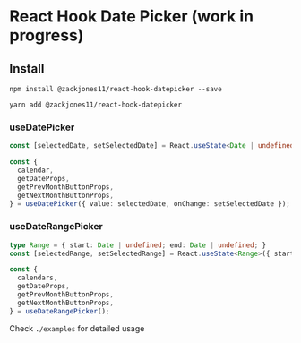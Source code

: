 # React Hook Date Picker (work in progress)

## Install

```
npm install @zackjones11/react-hook-datepicker --save
```

```
yarn add @zackjones11/react-hook-datepicker
```


### useDatePicker

```ts
const [selectedDate, setSelectedDate] = React.useState<Date | undefined>();

const {
  calendar,
  getDateProps,
  getPrevMonthButtonProps,
  getNextMonthButtonProps,
} = useDatePicker({ value: selectedDate, onChange: setSelectedDate });
```

### useDateRangePicker

```ts
type Range = { start: Date | undefined; end: Date | undefined; }
const [selectedRange, setSelectedRange] = React.useState<Range>({ start: undefined, end: undefined });

const {
  calendars,
  getDateProps,
  getPrevMonthButtonProps,
  getNextMonthButtonProps,
} = useDateRangePicker();
```

Check `./examples` for detailed usage